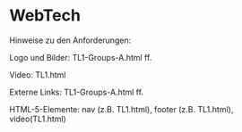 # WebTech
Hinweise zu den Anforderungen: 

Logo und Bilder:
TL1-Groups-A.html ff. 

Video:
TL1.html

Externe Links:
TL1-Groups-A.html ff.

HTML-5-Elemente:
nav (z.B. TL1.html), footer (z.B. TL1.html), video(TL1.html)


